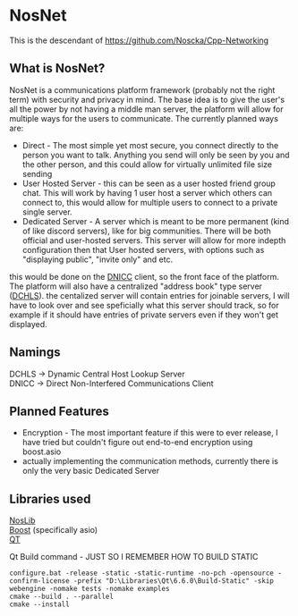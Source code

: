 # NosNet

This is the descendant of https://github.com/Noscka/Cpp-Networking

## What is NosNet?
NosNet is a communications platform framework (probably not the right term) with security and privacy in mind. The base idea is to give the user's all the power by not having a middle man server, the platform will allow for multiple ways for the users to communicate. The currently planned ways are:
 - Direct - The most simple yet most secure, you connect directly to the person you want to talk. Anything you send will only be seen by you and the other person, and this could allow for virtually unlimited file size sending
 - User Hosted Server - this can be seen as a user hosted friend group chat. This will work by having 1 user host a server which others can connect to, this would allow for multiple users to connect to a private single server.
 - Dedicated Server - A server which is meant to be more permanent (kind of like discord servers), like for big communities. There will be both official and user-hosted servers. This server will allow for more indepth configuration then that User hosted servers, with options such as "displaying public", "invite only" and etc.

this would be done on the [DNICC](#namings) client, so the front face of the platform. The platform will also have a centralized "address book" type server ([DCHLS](#namings)). the centalized server will contain entries for joinable servers, I will have to look over and see speficially what this server should track, so for example if it should have entries of private servers even if they won't get displayed. 

## Namings
DCHLS -> Dynamic Central Host Lookup Server  
DNICC -> Direct Non-Interfered Communications Client

## Planned Features
 - Encryption - The most important feature if this were to ever release, I have tried but couldn't figure out end-to-end encryption using boost.asio
 - actually implementing the communication methods, currently there is only the very basic Dedicated Server

## Libraries used
[NosLib](https://github.com/Noscka/NosLib)  
[Boost](https://www.boost.org/) (specifically asio)  
[QT](https://www.qt.io/download)  

Qt Build command - JUST SO I REMEMBER HOW TO BUILD STATIC
```
configure.bat -release -static -static-runtime -no-pch -opensource -confirm-license -prefix "D:\Libraries\Qt\6.6.0\Build-Static" -skip webengine -nomake tests -nomake examples
cmake --build . --parallel
cmake --install
```
